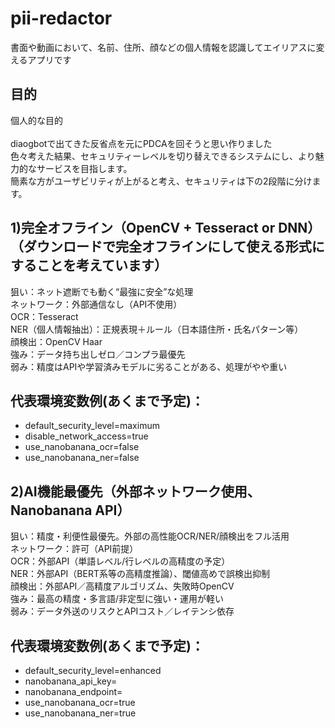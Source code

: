 # pii-redactor
書面や動画において、名前、住所、顔などの個人情報を認識してエイリアスに変えるアプリです
## 目的<br>
個人的な目的<br><br>
diaogbotで出てきた反省点を元にPDCAを回そうと思い作りました<br>
色々考えた結果、セキュリティーレベルを切り替えできるシステムにし、より魅力的なサービスを目指します。<br>
簡素な方がユーザビリティが上がると考え、セキュリティは下の2段階に分けます。

## 1)完全オフライン（OpenCV + Tesseract or DNN）（ダウンロードで完全オフラインにして使える形式にすることを考えています）<br>
狙い：ネット遮断でも動く“最強に安全”な処理<br>
ネットワーク：外部通信なし（API不使用）<br>
OCR：Tesseract<br>
NER（個人情報抽出）：正規表現＋ルール（日本語住所・氏名パターン等）<br>
顔検出：OpenCV Haar<br>
強み：データ持ち出しゼロ／コンプラ最優先<br>
弱み：精度はAPIや学習済みモデルに劣ることがある、処理がやや重い<br>
## 代表環境変数例(あくまで予定)：<br>
- default_security_level=maximum
- disable_network_access=true
- use_nanobanana_ocr=false
- use_nanobanana_ner=false



## 2)AI機能最優先（外部ネットワーク使用、Nanobanana API）<br>
狙い：精度・利便性最優先。外部の高性能OCR/NER/顔検出をフル活用<br>
ネットワーク：許可（API前提）<br>
OCR：外部API（単語レベル/行レベルの高精度の予定）<br>
NER：外部API（BERT系等の高精度推論）、閾値高めで誤検出抑制<br>
顔検出：外部API／高精度アルゴリズム、失敗時OpenCV<br>
強み：最高の精度・多言語/非定型に強い・運用が軽い<br>
弱み：データ外送のリスクとAPIコスト／レイテンシ依存<br>
## 代表環境変数例(あくまで予定)：<br>
- default_security_level=enhanced
- nanobanana_api_key=
- nanobanana_endpoint=
- use_nanobanana_ocr=true
- use_nanobanana_ner=true

